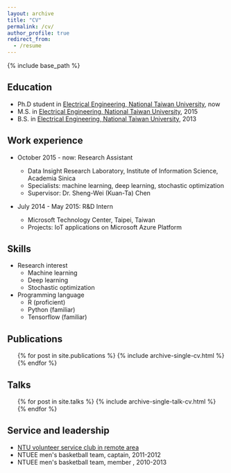 ```yaml
---
layout: archive
title: "CV"
permalink: /cv/
author_profile: true
redirect_from:
  - /resume
---
```


{% include base_path %}

Education
------
* Ph.D student in [Electrical Engineering, National Taiwan University](http://www.ee.ntu.edu.tw/graduate/english/), now
* M.S. in [Electrical Engineering, National Taiwan University](http://www.ee.ntu.edu.tw/graduate/english/), 2015
* B.S. in [Electrical Engineering, National Taiwan University](https://web.ee.ntu.edu.tw/eng/index.php), 2013

Work experience
------
* October 2015 - now: Research Assistant
  * Data Insight Research Laboratory, Institute of Information Science, Academia Sinica
  * Specialists: machine learning, deep learning, stochastic optimization
  * Supervisor: Dr. Sheng-Wei (Kuan-Ta) Chen

* July 2014 - May 2015: R&D Intern
  * Microsoft Technology Center, Taipei, Taiwan
  * Projects: IoT applications on Microsoft Azure Platform
  
Skills
-------
* Research interest
  * Machine learning
  * Deep learning
  * Stochastic optimization
* Programming language
  * R (proficient)
  * Python (familiar)
  * Tensorflow (familiar)

Publications
------
  <ul>{% for post in site.publications %}
    {% include archive-single-cv.html %}
  {% endfor %}</ul>
  
Talks
------
  <ul>{% for post in site.talks %}
    {% include archive-single-talk-cv.html %}
  {% endfor %}</ul>
  
<!-- Teaching
  <ul>{% for post in site.teaching %}
    {% include archive-single-cv.html %}
  {% endfor %}</ul> -->
  
Service and leadership
------
* [NTU volunteer service club in remote area](https://zh-tw.facebook.com/ntuShanFu/)
* NTUEE men's basketball team, captain, 2011-2012
* NTUEE men's basketball team, member , 2010-2013
